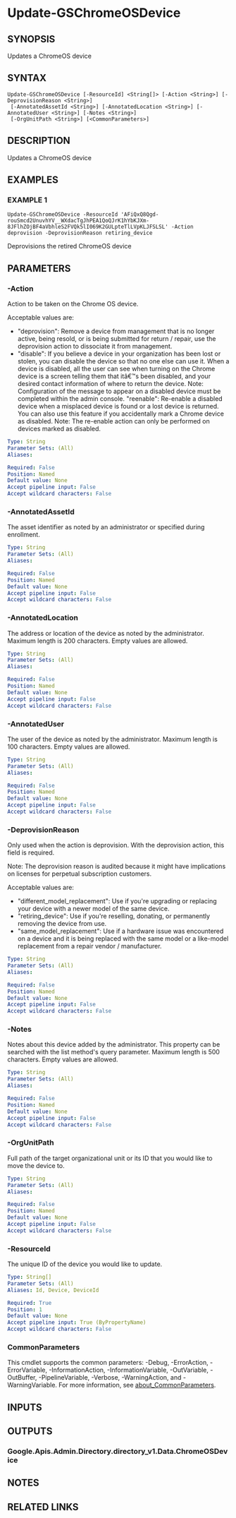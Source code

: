 # Update-GSChromeOSDevice

## SYNOPSIS
Updates a ChromeOS device

## SYNTAX

```
Update-GSChromeOSDevice [-ResourceId] <String[]> [-Action <String>] [-DeprovisionReason <String>]
 [-AnnotatedAssetId <String>] [-AnnotatedLocation <String>] [-AnnotatedUser <String>] [-Notes <String>]
 [-OrgUnitPath <String>] [<CommonParameters>]
```

## DESCRIPTION
Updates a ChromeOS device

## EXAMPLES

### EXAMPLE 1
```
Update-GSChromeOSDevice -ResourceId 'AFiQxQ8Qgd-rouSmcd2UnuvhYV__WXdacTgJhPEA1QoQJrK1hYbKJXm-8JFlhZOjBF4aVbhleS2FVQk5lI069K2GULpteTlLVpKLJFSLSL' -Action deprovision -DeprovisionReason retiring_device
```

Deprovisions the retired ChromeOS device

## PARAMETERS

### -Action
Action to be taken on the Chrome OS device.

Acceptable values are:
* "deprovision": Remove a device from management that is no longer active, being resold, or is being submitted for return / repair, use the deprovision action to dissociate it from management.
* "disable": If you believe a device in your organization has been lost or stolen, you can disable the device so that no one else can use it.
When a device is disabled, all the user can see when turning on the Chrome device is a screen telling them that itâ€™s been disabled, and your desired contact information of where to return the device.
    Note: Configuration of the message to appear on a disabled device must be completed within the admin console.
"reenable": Re-enable a disabled device when a misplaced device is found or a lost device is returned.
You can also use this feature if you accidentally mark a Chrome device as disabled.
    Note: The re-enable action can only be performed on devices marked as disabled.

```yaml
Type: String
Parameter Sets: (All)
Aliases:

Required: False
Position: Named
Default value: None
Accept pipeline input: False
Accept wildcard characters: False
```

### -AnnotatedAssetId
The asset identifier as noted by an administrator or specified during enrollment.

```yaml
Type: String
Parameter Sets: (All)
Aliases:

Required: False
Position: Named
Default value: None
Accept pipeline input: False
Accept wildcard characters: False
```

### -AnnotatedLocation
The address or location of the device as noted by the administrator.
Maximum length is 200 characters.
Empty values are allowed.

```yaml
Type: String
Parameter Sets: (All)
Aliases:

Required: False
Position: Named
Default value: None
Accept pipeline input: False
Accept wildcard characters: False
```

### -AnnotatedUser
The user of the device as noted by the administrator.
Maximum length is 100 characters.
Empty values are allowed.

```yaml
Type: String
Parameter Sets: (All)
Aliases:

Required: False
Position: Named
Default value: None
Accept pipeline input: False
Accept wildcard characters: False
```

### -DeprovisionReason
Only used when the action is deprovision.
With the deprovision action, this field is required.

Note: The deprovision reason is audited because it might have implications on licenses for perpetual subscription customers.

Acceptable values are:
* "different_model_replacement": Use if you're upgrading or replacing your device with a newer model of the same device.
* "retiring_device": Use if you're reselling, donating, or permanently removing the device from use.
* "same_model_replacement": Use if a hardware issue was encountered on a device and it is being replaced with the same model or a like-model replacement from a repair vendor / manufacturer.

```yaml
Type: String
Parameter Sets: (All)
Aliases:

Required: False
Position: Named
Default value: None
Accept pipeline input: False
Accept wildcard characters: False
```

### -Notes
Notes about this device added by the administrator.
This property can be searched with the list method's query parameter.
Maximum length is 500 characters.
Empty values are allowed.

```yaml
Type: String
Parameter Sets: (All)
Aliases:

Required: False
Position: Named
Default value: None
Accept pipeline input: False
Accept wildcard characters: False
```

### -OrgUnitPath
Full path of the target organizational unit or its ID that you would like to move the device to.

```yaml
Type: String
Parameter Sets: (All)
Aliases:

Required: False
Position: Named
Default value: None
Accept pipeline input: False
Accept wildcard characters: False
```

### -ResourceId
The unique ID of the device you would like to update.

```yaml
Type: String[]
Parameter Sets: (All)
Aliases: Id, Device, DeviceId

Required: True
Position: 1
Default value: None
Accept pipeline input: True (ByPropertyName)
Accept wildcard characters: False
```

### CommonParameters
This cmdlet supports the common parameters: -Debug, -ErrorAction, -ErrorVariable, -InformationAction, -InformationVariable, -OutVariable, -OutBuffer, -PipelineVariable, -Verbose, -WarningAction, and -WarningVariable. For more information, see [about_CommonParameters](http://go.microsoft.com/fwlink/?LinkID=113216).

## INPUTS

## OUTPUTS

### Google.Apis.Admin.Directory.directory_v1.Data.ChromeOSDevice
## NOTES

## RELATED LINKS
